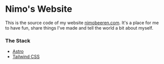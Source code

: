 # Nimo's Website

This is the source code of my website [nimobeeren.com](https://nimobeeren.com/). It's a place for me to have fun, share things I've made and tell the world a bit about myself.

### The Stack

- [Astro](https://astro.build/)
- [Tailwind CSS](https://tailwindcss.com/)
